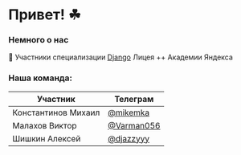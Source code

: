 # Привет! ☘

### Немного о нас

📌 Участники специализации [Django](https://academy.yandex.ru/plusplus/django) Лицея ++ Академии Яндекса

### Наша команда:

| Участник | Телеграм |
| -------- | -------- |
| Константинов Михаил | [@mikemka](//t.me/mikemka) |
| Малахов Виктор | [@Varman056](//t.me/Varman056) |
| Шишкин Алексей | [@djazzyyy](//t.me/djazzyyy) |
